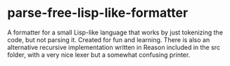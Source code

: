 # parse-free-lisp-like-formatter

A formatter for a small Lisp-like language
that works by just tokenizing the code,
but not parsing it.
Created for fun and learning.
There is also an alternative recursive implementation
written in Reason included in the src folder,
with a very nice lexer but a somewhat confusing printer.

